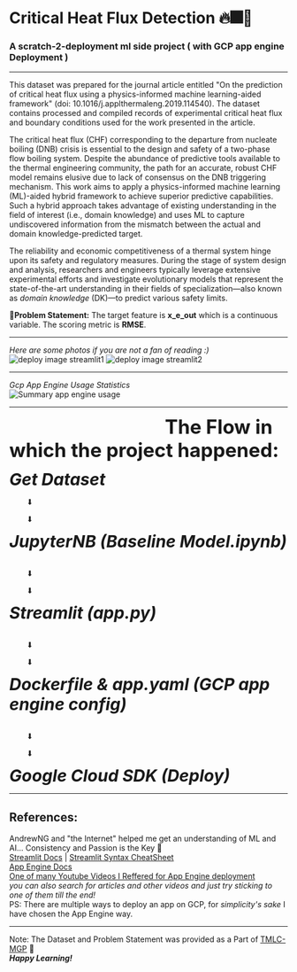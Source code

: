# Critical Heat Flux Detection 🔥🎆🎇
### A scratch-2-deployment ml side project ( with GCP app engine Deployment )
---
This dataset was prepared for the journal article entitled "On the prediction of critical heat flux using a physics-informed machine learning-aided framework" (doi: 10.1016/j.applthermaleng.2019.114540). The dataset contains processed and compiled records of experimental critical heat flux and boundary conditions used for the work presented in the article.

The critical heat flux (CHF) corresponding to the departure from nucleate boiling (DNB) crisis is essential to the design and safety of a two-phase flow boiling system. Despite the abundance of predictive tools available to the thermal engineering community, the path for an accurate, robust CHF model remains elusive due to lack of consensus on the DNB triggering mechanism. This work aims to apply a physics-informed machine learning (ML)-aided hybrid framework to achieve superior predictive capabilities. Such a hybrid approach takes advantage of existing understanding in the field of interest (i.e., domain knowledge) and uses ML to capture undiscovered information from the mismatch between the actual and domain knowledge-predicted target.

The reliability and economic competitiveness of a thermal system hinge upon its safety and regulatory measures. During the stage of system design and analysis, researchers and engineers typically leverage extensive experimental efforts and investigate evolutionary models that represent the state-of-the-art understanding in their fields of specialization—also known as *domain knowledge* (DK)—to predict various safety limits.

🧭**Problem Statement:** The target feature is **x_e_out** which is a continuous variable. The scoring metric is **RMSE**. 

---
*Here are some photos if you are not a fan of reading :)*<br>
![deploy image streamlit1](https://github.com/MaxxCode8/critical-heat-flux-prediction/assets/105921273/ee246c47-e3b4-49ee-8a59-3f5204a496eb)
![deploy image streamlit2](https://github.com/MaxxCode8/critical-heat-flux-prediction/assets/105921273/61bbddc9-b040-4cac-b662-e30183ce1201)

---
*Gcp App Engine Usage Statistics* <br>
![Summary app engine usage](https://github.com/MaxxCode8/critical-heat-flux-prediction/assets/105921273/7b5824cb-3017-4270-825f-a6efe3a28495)

---
<span style="font-size:35px"><b>                                  The Flow in which the project happened:</b></span>

<span style="font-size:30px"><b><i>Get Dataset</i></b></span><br>
<p>        ⬇</p>
<p>        ⬇</p>
<span style="font-size:30px"><b><i>JupyterNB (Baseline Model.ipynb)</i></b></span><br>
<br>
<p>        ⬇</p>
<p>        ⬇</p>
<span style="font-size:30px"><b><i>Streamlit (app.py)</i></b></span> <br>
<br>
<p>        ⬇</p>
<p>        ⬇</p>
<span style="font-size:30px"><b><i>Dockerfile & app.yaml (GCP app engine config)</i></b></span> <br>
<br>
<p>        ⬇</p>
<p>        ⬇</p>
<span style="font-size:30px"><b><i>Google Cloud SDK (Deploy)</i></b></span>

---
## References:
AndrewNG and "the Internet" helped me get an understanding of ML and AI... Consistency and Passion is the Key 🔑<br>
[Streamlit Docs](https://docs.streamlit.io/) | [Streamlit Syntax CheatSheet](https://docs.streamlit.io/library/cheatsheet) <br>
[App Engine Docs](https://cloud.google.com/build/docs/deploying-builds/deploy-appengine) <br>
[One of many Youtube Videos I Reffered for App Engine deployment](https://youtu.be/03KgXhg-voY?si=jKImhdyMI3-Ogpi5) <br>
*you can also search for articles and other videos and just try sticking to one of them till the end!* <br>
PS: There are multiple ways to deploy an app on GCP, for *simplicity's sake* I have chosen the App Engine way.

---
Note: The Dataset and Problem Statement was provided as a Part of [TMLC-MGP](https://themlco.com/academy/mgp/) 🙏 <br>
___Happy Learning!___
